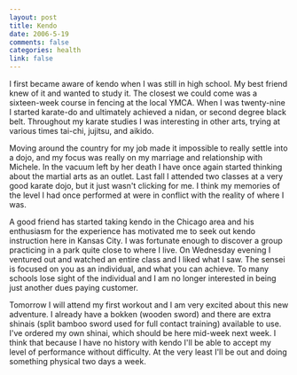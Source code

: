 ```yaml
--- 
layout: post
title: Kendo
date: 2006-5-19
comments: false
categories: health
link: false
---
```

I first became aware of kendo when I was still in high school. My best friend knew of it and wanted to study it. The closest we could come was a sixteen-week course in fencing at the local YMCA. When I was twenty-nine I started karate-do and ultimately achieved a nidan, or second degree black belt. Throughout my karate studies I was interesting in other arts, trying at various times tai-chi, jujitsu, and aikido.

Moving around the country for my job made it impossible to really settle into a dojo, and my focus was really on my marriage and relationship with Michele. In the vacuum left by her death I have once again started thinking about the martial arts as an outlet. Last fall I attended two classes at a very good karate dojo, but it just wasn't clicking for me. I think my memories of the level I had once performed at were in conflict with the reality of where I was.

A good friend has started taking kendo in the Chicago area and his enthusiasm for the experience has motivated me to seek out kendo instruction here in Kansas City. I was fortunate enough to discover a group practicing in a park quite close to where I live. On Wednesday evening I ventured out and watched an entire class and I liked what I saw. The sensei is focused on you as an individual, and what you can achieve. To many schools lose sight of the individual and I am no longer interested in being just another dues paying customer.

Tomorrow I will attend my first workout and I am very excited about this new adventure. I already have a bokken (wooden sword) and there are extra shinais (split bamboo sword used for full contact training) available to use. I've ordered my own shinai, which should be here mid-week next week. I think that because I have no history with kendo I'll be able to accept my level of performance without difficulty. At the very least I'll be out and doing something physical two days a week.
